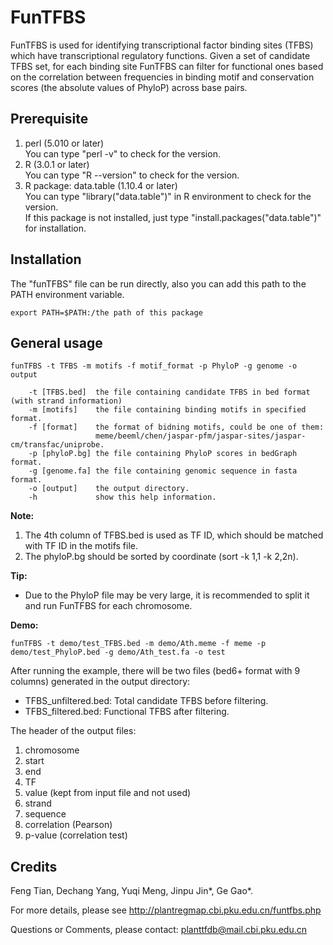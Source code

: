 # FunTFBS
FunTFBS is used for identifying transcriptional factor binding sites (TFBS) which have transcriptional regulatory functions. Given a set of candidate TFBS set, for each binding site FunTFBS can filter for functional ones based on the correlation between frequencies in binding motif and conservation scores (the absolute values of PhyloP) across base pairs.

## Prerequisite
1. perl (5.010 or later)  
   You can type "perl -v" to check for the version.
2. R (3.0.1 or later)  
   You can type "R --version" to check for the version.
3. R package: data.table (1.10.4 or later)  
   You can type "library("data.table")" in R environment to check for the version.  
   If this package is not installed, just type "install.packages("data.table")" for installation.

## Installation
The "funTFBS" file can be run directly, also you can add this path to the PATH environment variable.

`export PATH=$PATH:/the path of this package`

## General usage
```
funTFBS -t TFBS -m motifs -f motif_format -p PhyloP -g genome -o output

	-t [TFBS.bed]  the file containing candidate TFBS in bed format (with strand information)
	-m [motifs]    the file containing binding motifs in specified format.
	-f [format]    the format of bidning motifs, could be one of them:
	               meme/beeml/chen/jaspar-pfm/jaspar-sites/jaspar-cm/transfac/uniprobe.
	-p [phyloP.bg] the file containing PhyloP scores in bedGraph format.
	-g [genome.fa] the file containing genomic sequence in fasta format.
	-o [output]    the output directory.
	-h             show this help information.
```
**Note:**
1) The 4th column of TFBS.bed is used as TF ID, which should be matched with TF ID in the motifs file.
2) The phyloP.bg should be sorted by coordinate (sort -k 1,1 -k 2,2n).

**Tip:**
- Due to the PhyloP file may be very large, it is recommended to split it and run FunTFBS for each chromosome.

**Demo:**
```
funTFBS -t demo/test_TFBS.bed -m demo/Ath.meme -f meme -p demo/test_PhyloP.bed -g demo/Ath_test.fa -o test
```
After running the example, there will be two files (bed6+ format with 9 columns) generated in the output directory:

- TFBS_unfiltered.bed: Total candidate TFBS before filtering.  
- TFBS_filtered.bed: Functional TFBS after filtering.

The header of the output files:

1. chromosome
2. start
3. end
4. TF
5. value (kept from input file and not used)
6. strand
7. sequence
8. correlation (Pearson)
9. p-value (correlation test)

## Credits
Feng Tian, Dechang Yang, Yuqi Meng, Jinpu Jin\*, Ge Gao\*.

For more details, please see http://plantregmap.cbi.pku.edu.cn/funtfbs.php

Questions or Comments, please contact: planttfdb@mail.cbi.pku.edu.cn

